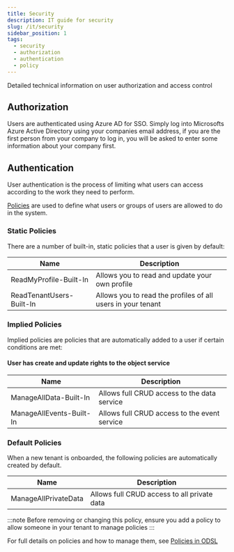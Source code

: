 ```yaml
---
title: Security
description: IT guide for security
slug: /it/security
sidebar_position: 1
tags:
  - security
  - authorization
  - authentication
  - policy
---
```

Detailed technical information on user authorization and access control

## Authorization

Users are authenticated using Azure AD for SSO. 
Simply log into Microsofts Azure Active Directory using your companies email address, if you are the first person from your company to log in, you will be asked to enter some information about your company first.

## Authentication

User authentication is the process of limiting what users can access according to the work they need to perform.

[Policies](/docs/odsl/variable/policy) are used to define what users or groups of users are allowed to do in the system. 

### Static Policies
There are a number of built-in, static policies that a user is given by default:

|**Name**|**Description**|
|-|-|
|ReadMyProfile-Built-In|Allows you to read and update your own profile|
|ReadTenantUsers-Built-In|Allows you to read the profiles of all users in your tenant|

### Implied Policies
Implied policies are policies that are automatically added to a user if certain conditions are met:

#### User has create and update rights to the object service

|**Name**|**Description**|
|-|-|
|ManageAllData-Built-In|Allows full CRUD access to the data service|
|ManageAllEvents-Built-In|Allows full CRUD access to the event service|

### Default Policies
When a new tenant is onboarded, the following policies are automatically created by default.

|**Name**|**Description**|
|-|-|
|ManageAllPrivateData|Allows full CRUD access to all private data|

:::note
Before removing or changing this policy, ensure you add a policy to allow someone in your tenant to manage policies
:::

For full details on policies and how to manage them, see [Policies in ODSL](/docs/odsl/variable/policy)
